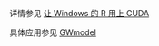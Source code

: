 详情参见 [让 Windows 的 R 用上 CUDA](https://hpdell.github.io/%E7%BC%96%E7%A8%8B/windows-r-cuda/)

具体应用参见 [GWmodel](https://github.com/lbb220/GWmodel/)

